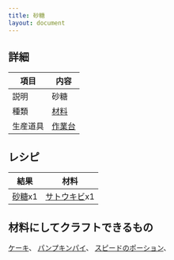 ```yaml
---
title: 砂糖
layout: document
---
```

## 詳細

|項目|内容|
|---|---|
|説明|砂糖|
|種類|[材料](材料)|
|生産道具|[作業台](作業台)|

## レシピ

|結果|材料|
|---|---|
|[砂糖](砂糖)x1|[サトウキビ](サトウキビ)x1|

## 材料にしてクラフトできるもの

[ケーキ](ケーキ)、
[パンプキンパイ](パンプキンパイ)、
[スピードのポーション](スピードのポーション)、
